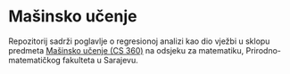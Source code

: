# Mašinsko učenje
Repozitorij sadrži poglavlje o regresionoj analizi kao dio vježbi u sklopu predmeta [Mašinsko učenje (CS 360)](http://math.pmf.unsa.ba/dodiplomski-studij/NPP-2016-I-ciklus/Ma%C5%A1insko%20u%C4%8Denje.pdf) na odsjeku za matematiku, Prirodno-matematičkog fakulteta u Sarajevu.

